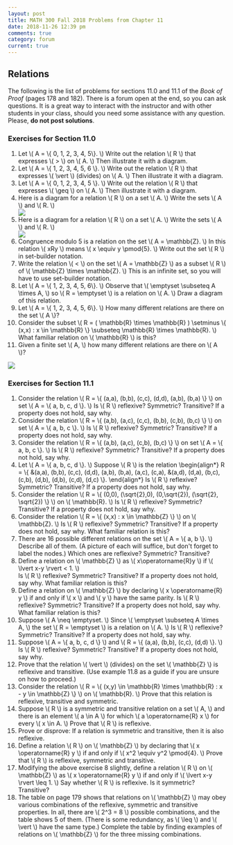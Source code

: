 ```yaml
---
layout: post
title: MATH 300 Fall 2018 Problems from Chapter 11
date: 2018-11-26 12:39 pm
comments: true
category: forum
current: true
---
```


## Relations

<div class="alert alert-info"> 
The following is the list of problems for sections 11.0 and 11.1 of the <em>Book of Proof</em> (pages 178 and 182).
There is a forum open at the end, so you can ask questions.  It is a great way to interact with the instructor and with
other students in your class, should you need some assistance with any question. Please, <strong>do not post
solutions</strong>.
</div>

### Exercises for Section 11.0

1. Let \\( A = \\{ 0, 1, 2, 3, 4, 5\\}. \\) Write out the relation \\( R \\) that expresses \\( > \\) on \\( A. \\)  Then
   illustrate it with a diagram.
2. Let \\( A = \\{ 1, 2, 3, 4, 5, 6 \\}. \\) Write out the relation \\( R \\) that expresses \\( \vert \\) (divides) on
   \\( A. \\)  Then illustrate it with a diagram.
3. Let \\( A = \\{ 0, 1, 2, 3, 4, 5 \\}. \\)  Write out the relation \\( R \\) that expresses \\( \geq \\) on \\( A. \\)
   Then illustrate it with a diagram.
4. Here is a diagram for a relation \\( R \\) on a set \\( A. \\)  Write the sets \\( A \\) and \\( R. \\)
   <div class="row">
   <div class="thumbnail">
   <img src="http://blancosilva.github.io/images/MA300/prob11.0.4.png">
   </div>	
   </div>
5. Here is a diagram for a relation \\( R \\) on a set \\( A. \\)  Write the sets \\( A \\) and \\( R. \\)
   <div class="row">
   <div class="thumbnail">
   <img src="http://blancosilva.github.io/images/MA300/prob11.0.5.png">
   </div>	
   </div>
6. Congruence modulo 5 is a relation on the set \\( A = \mathbb{Z}. \\)  In this relation \\( xRy \\) means \\( x \equiv
   y \pmod{5}. \\)  Write out the set \\( R \\) in set-builder notation.
7. Write the relation \\( < \\) on the set \\( A = \mathbb{Z} \\) as a subset \\( R \\) of \\( \mathbb{Z} \times
   \mathbb{Z}. \\)  This is an infinite set, so you will have to use set-builder notation.
8. Let \\( A = \\{ 1, 2, 3, 4, 5, 6\\}.  \\)  Observe that \\( \emptyset \subseteq A \times A, \\) so \\( R = \emptyset
   \\) is a relation on \\( A. \\)  Draw a diagram of this relation.
9. Let \\( A = \\{ 1, 2, 3, 4, 5, 6\\}. \\)  How many different relations are there on the set \\( A \\\}?
10. Consider the subset \\( R = ( \mathbb{R} \times \mathbb{R} ) \setminus \\{ (x,x) : x \in \mathbb{R} \\} \subseteq
\mathbb{R} \times \mathbb{R}.  \\) What familiar relation on \\( \mathbb{R} \\) is this?
11. Given a finite set \\( A, \\) how many different relations are there on \\( A \\)?
   <div class="row">
   <div class="thumbnail">
   <img src="http://blancosilva.github.io/images/MA300/prob11.0.12-.png">
   </div>	
   </div>

### Exercises for Section 11.1

1. Consider the relation \\( R = \\{ (a,a), (b,b), (c,c), (d,d), (a,b), (b,a) \\} \\) on set \\( A = \\{ a, b, c, d
   \\}. \\)  Is \\( R \\) reflexive?  Symmetric?  Transitive? If a property does not hold, say why.
2. Consider the relation \\( R = \\{ (a,b), (a,c), (c,c), (b,b), (c,b), (b,c) \\} \\) on set \\( A = \\{ a, b, c
   \\}. \\) Is \\( R \\) reflexive?  Symmetric?  Transitive? If a property does not hold, say why.
3. Consider the relation \\( R = \\{ (a,b), (a,c), (c,b), (b,c) \\} \\) on set \\( A = \\{ a, b, c \\}. \\) Is \\( R \\)
   reflexive?  Symmetric?  Transitive? If a property does not hold, say why.
4. Let \\( A = \\{ a, b, c, d \\}. \\) Suppose \\( R \\) is the relation
   \begin{align*}
   R = \\{ &(a,a), (b,b), (c,c), (d,d), (a,b), (b,a), (a,c), (c,a),
	   &(a,d), (d,a), (b,c), (c,b), (d,b), (d,b), (c,d), (d,c) \\}.
   \end{align*}
   Is \\( R \\) reflexive?  Symmetric? Transitive?  If a property does not hold, say why.
5. Consider the relation \\( R = \\{ (0,0), (\sqrt{2},0), (0,\sqrt{2}), (\sqrt{2}, \sqrt{2}) \\} \\) on \\( \mathbb{R}. \\)
   Is \\( R \\) reflexive?  Symmetric? Transitive?  If a property does not hold, say why.
6. Consider the relation \\( R = \\{ (x,x) : x \in \mathbb{Z} \\} \\) on \\( \mathbb{Z}. \\)
   Is \\( R \\) reflexive?  Symmetric? Transitive?  If a property does not hold, say why.  What familiar relation is this?
7. There are 16 possible different relations on the set \\( A = \\{ a, b \\}.  \\) Describe all of them.  (A picture of
   each will suffice, but don't forget to label the nodes.)  Which ones are reflexive? Symmetric? Transitive?
8. Define a relation on \\( \mathbb{Z} \\) as \\( x\operatorname{R}y \\) if \\( \lvert x-y \rvert < 1. \\)  
   Is \\( R \\) reflexive?  Symmetric? Transitive?  If a property does not hold, say why.  What familiar relation is
   this?
9. Define a relation on \\( \mathbb{Z} \\) by declaring \\( x \operatorname{R} y \\) if and only if \\( x \\) and \\( y
   \\) have the same parity.     Is \\( R \\) reflexive?  Symmetric? Transitive?  If a property does not hold, say why.
   What familiar relation is this?
10. Suppose \\( A \neq \emptyset. \\)  Since \\( \emptyset \subseteq A \times A, \\) the set \\( R = \emptyset \\) is a
    relation on \\( A. \\)    Is \\( R \\) reflexive?  Symmetric? Transitive?  If a property does not hold, say why.
11. Suppose \\( A = \\{ a, b, c, d \\} \\) and \\( R = \\{ (a,a), (b,b), (c,c), (d,d) \\}. \\) Is \\( R \\) reflexive?
    Symmetric? Transitive?  If a property does not hold, say why.
12. Prove that the relation \\( \vert \\) (divides) on the set \\( \mathbb{Z} \\) is reflexive and transitive.  (Use
    example 11.8 as a guide if you are unsure on how to proceed.)
13. Consider the relation \\( R = \\{ (x,y) \in \mathbb{R} \times \mathbb{R} : x - y \in \mathbb{Z} \\} \\) on \\(
    \mathbb{R}. \\)  Prove that this relation is reflexive, transitive and symmetric.
14. Suppose \\( R \\) is a symmetric and transitive relation on a set \\( A, \\)  and there is an element \\( a \in A
    \\) for which \\( a \operatorname{R} x \\) for every \\( x \in A. \\)   Prove that \\( R \\) is reflexive.
15. Prove or disprove:  If a relation is symmetric and transitive, then it is also reflexive.
16. Define a relation \\( R \\) on \\( \mathbb{Z} \\) by declaring that \\( x \operatorname{R} y \\) if and only if \\(
    x^2 \equiv y^2 \pmod{4}. \\) Prove that \\( R \\) is reflexive, symmetric and transitive.
17. Modifying the above exercise 8 slightly, define a relation \\( R \\) on \\( \mathbb{Z} \\) as \\( x \operatorname{R}
    y \\) if and only if \\( \lvert x-y \rvert \leq 1. \\)  Say whether \\( R \\) is reflexive.  Is it symmetric?
    Transitive?
18. The table on page 179 shows that relations on \\( \mathbb{Z} \\) may obey various combinations of the reflexive,
    symmetric and transitive properties.  In all, there are \\( 2^3 = 8 \\) possible combinations, and the table shows 5
    of them.  (There is some redundancy, as \\( \leq \\) and \\( \vert \\) have the same type.)  Complete the table by
    finding examples of relations on \\( \mathbb{Z} \\) for the three missing combinations.
